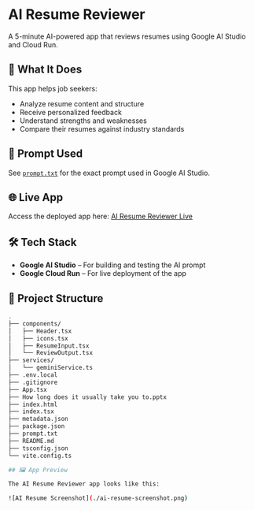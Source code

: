 # AI Resume Reviewer

A 5-minute AI-powered app that reviews resumes using Google AI Studio and Cloud Run.

## 🚀 What It Does

This app helps job seekers:
- Analyze resume content and structure
- Receive personalized feedback
- Understand strengths and weaknesses
- Compare their resumes against industry standards

## 🧠 Prompt Used

See [`prompt.txt`](./prompt.txt) for the exact prompt used in Google AI Studio.

## 🌐 Live App

Access the deployed app here: [AI Resume Reviewer Live](https://ai-resume-reviewer-408860617009.us-west1.run.app)




## 🛠 Tech Stack

- **Google AI Studio** – For building and testing the AI prompt
- **Google Cloud Run** – For live deployment of the app

## 📂 Project Structure

```bash
.
├── components/
│   ├── Header.tsx
│   ├── icons.tsx
│   ├── ResumeInput.tsx
│   └── ReviewOutput.tsx
├── services/
│   └── geminiService.ts
├── .env.local
├── .gitignore
├── App.tsx
├── How long does it usually take you to.pptx
├── index.html
├── index.tsx
├── metadata.json
├── package.json
├── prompt.txt
├── README.md
├── tsconfig.json
└── vite.config.ts

## 🖼️ App Preview

The AI Resume Reviewer app looks like this:

![AI Resume Screenshot](./ai-resume-screenshot.png)




